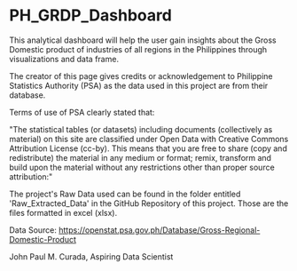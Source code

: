 # PH_GRDP_Dashboard
This analytical dashboard will help the user gain insights about the Gross Domestic product of industries of all regions in the Philippines through visualizations and data frame.

The creator of this page gives credits or acknowledgement to Philippine Statistics Authority (PSA) as the data used in this project are from their database.

Terms of use of PSA clearly stated that:

"The statistical tables (or datasets) including documents (collectively as material) on this site are classified under Open Data with Creative Commons Attribution License (cc-by). This means that you are free to share (copy and redistribute) the material in any medium or format; remix, transform and build upon the material without any restrictions other than proper source attribution:"

The project's Raw Data used can be found in the folder entitled 'Raw_Extracted_Data' in the GitHub Repository of this project. Those are the files formatted in excel (xlsx).

Data Source: https://openstat.psa.gov.ph/Database/Gross-Regional-Domestic-Product

John Paul M. Curada, Aspiring Data Scientist
